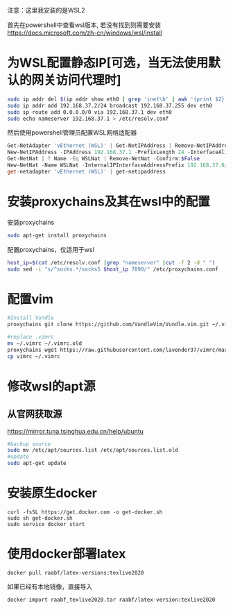 注意：这里我安装的是WSL2

首先在powershell中查看wsl版本, 若没有找到则需要安装 <https://docs.microsoft.com/zh-cn/windows/wsl/install>

# 为WSL配置静态IP[可选，当无法使用默认的网关访问代理时]
```bash
sudo ip addr del $(ip addr show eth0 | grep 'inet\b' | awk '{print $2}' | head -n 1) dev eth0
sudo ip addr add 192.168.37.2/24 broadcast 192.168.37.255 dev eth0
sudo ip route add 0.0.0.0/0 via 192.168.37.1 dev eth0
sudo echo nameserver 192.168.37.1 > /etc/resolv.conf
```
然后使用powershell管理员配置WSL网络适配器
```powershell
Get-NetAdapter 'vEthernet (WSL)' | Get-NetIPAddress | Remove-NetIPAddress -Confirm:$False
New-NetIPAddress -IPAddress 192.168.37.1 -PrefixLength 24 -InterfaceAlias 'vEthernet (WSL)'
Get-NetNat | ? Name -Eq WSLNat | Remove-NetNat -Confirm:$False
New-NetNat -Name WSLNat -InternalIPInterfaceAddressPrefix 192.168.37.0/24
get-netadapter 'vEthernet (WSL)' | get-netipaddress
```

# 安装proxychains及其在wsl中的配置
安装proxychains
```bash
sudo apt-get install proxychains
```
配置proxychains，仅适用于wsl
```bash
host_ip=$(cat /etc/resolv.conf |grep "nameserver" |cut -f 2 -d " ")
sudo sed -i "s/^socks.*/socks5 $host_ip 7890/" /etc/proxychains.conf
```

# 配置vim
```bash
#Install Vundle
proxychains git clone https://github.com/VundleVim/Vundle.vim.git ~/.vim/bundle/Vundle.vim

#replace .vimrc
mv ~/.vimrc ~/.vimrc.old
proxychains wget https://raw.githubusercontent.com/lavender37/vimrc/master/vimrc
cp vimrc ~/.vimrc
 ```

# 修改wsl的apt源

## 从官网获取源
<https://mirror.tuna.tsinghua.edu.cn/help/ubuntu>

```bash
#backup source
sudo mv /etc/apt/sources.list /etc/apt/sources.list.old
#update
sudo apt-get update
```

# 安装原生docker
```
curl -fsSL https://get.docker.com -o get-docker.sh
sudo sh get-docker.sh
sudo service docker start
```
# 使用docker部署latex
```
docker pull raabf/latex-versions:texlive2020
```
如果已经有本地镜像，直接导入
```
docker import raabf_texlive2020.tar raabf/latex-version:texlive2020
```

